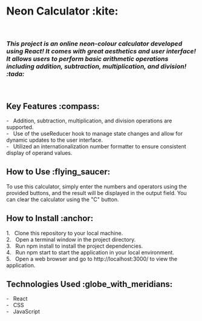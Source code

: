 <h1> Neon Calculator :kite:</h1> <br />
<em><h3> This project is an online neon-colour calculator developed using React! It comes with great aesthetics and user interface! It allows users to perform basic arithmetic operations including addition, subtraction, multiplication, and division! :tada: </h2></em><br />
<h2> Key Features :compass:</h2>
- &nbsp; Addition, subtraction, multiplication, and division operations are supported. <br />
- &nbsp; Use of the useReducer hook to manage state changes and allow for dynamic updates to the user interface. <br />
- &nbsp; Utilized an internationalization number formatter to ensure consistent display of operand values. <br />
<h2> How to Use :flying_saucer:</h2>
To use this calculator, simply enter the numbers and operators using the provided buttons, and the result will be displayed in the output field. You can clear the calculator using the "C" button.
<h2> How to Install 	:anchor:</h2>
1. &nbsp; Clone this repository to your local machine. <br />
2. &nbsp; Open a terminal window in the project directory. <br />
3. &nbsp; Run npm install to install the project dependencies. <br />
4. &nbsp; Run npm start to start the application in your local environment. <br />
5. &nbsp; Open a web browser and go to http://localhost:3000/ to view the application. <br />
<h2> Technologies Used 	:globe_with_meridians:</h2>
- &nbsp; React <br />
- &nbsp; CSS <br />
- &nbsp; JavaScript <br />

